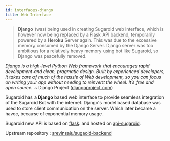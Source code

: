 ```yaml
---
id: interfaces-django
title: Web Interface
---
```


> **Django** (was) being used in creating Sugaroid web interface, which is however now being replaced by a Flask API backend, temporarily powered by a **Heroku** Server again. This was due to the excessive memory consumed by the Django Server. Django server was too ambitious for a relatively heavy memory using bot like Sugaroid, so Django was peacefully removed.

_Django is a high-level Python Web framework that encourages rapid development and clean, pragmatic design. Built by experienced developers, it takes care of much of the hassle of Web development, so you can focus on writing your app without needing to reinvent the wheel. It’s free and open source._ ~ Django Project ([djangoproject.com](https://djangoproject.com))

Sugaroid has a **Django** based web interface to provide seamless integration of the Sugaroid Bot with the internet. Django's model based database was used to store client communication on the server. Which later became a havoc, because of exponential memory usage.

Sugaroid new API is based on [flask](https://flaskproject.org). and hosted on [api-sugaroid](https://api-sugaroid.herokuapp.com).

Upstream repository : [srevinsaju/sugaoid-backend](https://github.com/srevinsaju/sugaroid-backend)

